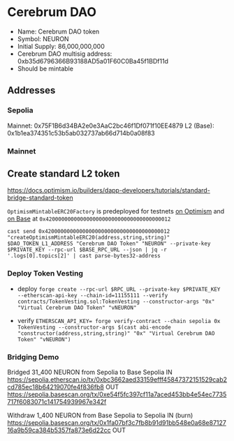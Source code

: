 # Cerebrum DAO

- Name: Cerebrum DAO token 
- Symbol: NEURON
- Initial Supply: 86,000,000,000
- Cerebrum DAO multisig address: 0xb35d6796366B93188AD5a01F60C0Ba45f1BDf11d
- Should be mintable

## Addresses

### Sepolia
Mainnet: 0x75F1B6d34BA2e0e3AaC2bc46f1Df071f10EE4879
L2 (Base): 0x1b1ea374351c53b5ab032737ab66d714b0a08f83

### Mainnet

## Create standard L2 token

https://docs.optimism.io/builders/dapp-developers/tutorials/standard-bridge-standard-token

`OptimismMintableERC20Factory` is predeployed for testnets [on Optimism](https://docs.optimism.io/chain/addresses#op-sepolia-l2) and [on Base](https://docs.base.org/base-contracts) at `0x4200000000000000000000000000000000000012`

`cast send 0x4200000000000000000000000000000000000012 "createOptimismMintableERC20(address,string,string)" $DAO_TOKEN_L1_ADDRESS "Cerebrum DAO Token" "NEURON" --private-key $PRIVATE_KEY --rpc-url $BASE_RPC_URL --json | jq -r '.logs[0].topics[2]' | cast parse-bytes32-address`



### Deploy Token Vesting

- deploy
`forge create --rpc-url $RPC_URL --private-key $PRIVATE_KEY  --etherscan-api-key --chain-id=11155111 --verify contracts/TokenVesting.sol:TokenVesting --constructor-args "0x" "Virtual Cerebrum DAO Token" "vNEURON"`

- verify
`ETHERSCAN_API_KEY= forge verify-contract --chain sepolia 0x TokenVesting --constructor-args $(cast abi-encode "constructor(address,string,string)" "0x" "Virtual Cerebrum DAO Token" "vNEURON")`

### Bridging Demo

Bridged 31_400 NEURON from Sepolia to Base Sepolia
IN https://sepolia.etherscan.io/tx/0xbc3662aed33159efff45847372151529cab2cd785ec18b64219070fe4f836fb8
OUT https://sepolia.basescan.org/tx/0xe54f5fc397cf11a7aced453bb4e54ec7735717f6083071c141754939967e342f

Withdraw 1_400 NEURON from Base Sepolia to Sepolia
IN (burn) https://sepolia.basescan.org/tx/0x1fa07bf3c7fb8b91d91bb548e0a68e8712716a9b59ca384b5357fa873e6d22cc
OUT 


